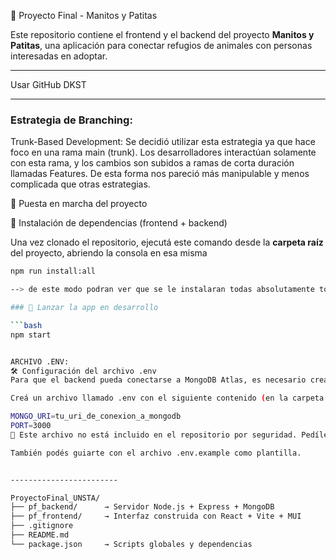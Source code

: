 🐾 Proyecto Final - Manitos y Patitas

Este repositorio contiene el frontend y el backend del proyecto **Manitos y Patitas**, una aplicación para conectar refugios de animales con personas interesadas en adoptar.

--------------------------
Usar GitHub DKST

----------
### Estrategia de Branching: 
Trunk-Based Development: 
Se decidió utilizar esta estrategia ya que hace foco en una rama main (trunk). Los desarrolladores interactúan solamente con esta rama, y los cambios son subidos a ramas de corta duración llamadas Features. De esta forma nos pareció más manipulable y menos complicada que otras estrategias.

🚀 Puesta en marcha del proyecto

🔧 Instalación de dependencias (frontend + backend)

Una vez clonado el repositorio, ejecutá este comando desde la **carpeta raíz** del proyecto, abriendo la consola en esa misma

```bash
npm run install:all

--> de este modo podran ver que se le instalaran todas absolutamente todas las dependencias del proyecto.

### 🚀 Lanzar la app en desarrollo

```bash 
npm start


ARCHIVO .ENV:
🛠️ Configuración del archivo .env
Para que el backend pueda conectarse a MongoDB Atlas, es necesario crear un archivo .env dentro de la carpeta pf_backend/.

Creá un archivo llamado .env con el siguiente contenido (en la carpeta Back esta el contenido que deberian poner recuerden que tiene que solicitar acceso a la BDD):

MONGO_URI=tu_uri_de_conexion_a_mongodb
PORT=3000
🔐 Este archivo no está incluido en el repositorio por seguridad. Pedíle a un integrante del equipo el contenido del .env, o configurá uno si ya tenés tu propia base de datos.

También podés guiarte con el archivo .env.example como plantilla.


------------------------

ProyectoFinal_UNSTA/
├── pf_backend/      → Servidor Node.js + Express + MongoDB
├── pf_frontend/     → Interfaz construida con React + Vite + MUI
├── .gitignore
├── README.md
└── package.json     → Scripts globales y dependencias